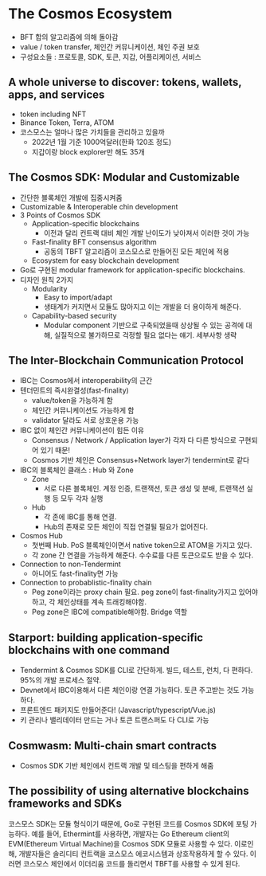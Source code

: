 # The Cosmos Ecosystem

- BFT 합의 알고리즘에 의해 돌아감
- value / token transfer, 체인간 커뮤니케이션, 체인 주권 보호
- 구성요소들 : 프로토콜, SDK, 토큰, 지갑, 어플리케이션, 서비스

## A whole universe to discover: tokens, wallets, apps, and services
- token including NFT
- Binance Token, Terra, ATOM
- 코스모스는 얼마나 많은 가치들을 관리하고 있을까
  - 2022년 1월 기준 1000억달러(한화 120조 정도)
  - 지갑이랑 block explorer만 해도 35개

## The Cosmos SDK: Modular and Customizable
- 간단한 블록체인 개발에 집중시켜줌
- Customizable & Interoperable chin development
- 3 Points of Cosmos SDK
  - Application-specific blockchains
    - 이전과 달리 컨트랙 대비 체인 개발 난이도가 낮아져서 이러한 것이 가능
  - Fast-finality BFT consensus algorithm
    - 공동의 TBFT 알고리즘이 코스모스로 만들어진 모든 체인에 적용
  - Ecosystem for easy blockchain development
- Go로 구현된 modular framework for application-specific blockchains.
- 디자인 원칙 2가지
  - Modularity
    - Easy to import/adapt
    - 생태계가 커지면서 모듈도 많아지고 이는 개발을 더 용이하게 해준다.
  - Capability-based security
    - Modular component 기반으로 구축되었을때 상상될 수 있는 공격에 대해, 실질적으로 불가하므로 걱정할 필요 없다는 얘기. 세부사항 생략

## The Inter-Blockchain Communication Protocol
- IBC는 Cosmos에서 interoperability의 근간
- 텐더민트의 즉시완결성(fast-finality)
  - value/token을 가능하게 함
  - 체인간 커뮤니케이션도 가능하게 함
  - validator 달라도 서로 상호운용 가능
- IBC 없이 체인간 커뮤니케이션이 힘든 이유
  - Consensus / Network / Application layer가 각자 다 다른 방식으로 구현되어 있기 때문!
  - Cosmos 기반 체인은 Consensus+Network layer가 tendermint로 같다
- IBC의 블록체인 클래스 : Hub 와 Zone
  - Zone
    - 서로 다른 블록체인. 계정 인증, 트랜잭션, 토큰 생성 및 분배, 트랜잭션 실행 등 모두 각자 실행
  - Hub
    - 각 존에 IBC를 통해 연결.
    - Hub의 존재로 모든 체인이 직접 연결될 필요가 없어진다.
- Cosmos Hub
  - 첫번째 Hub. PoS 블록체인이면서 native token으로 ATOM을 가지고 있다.
  - 각 zone 간 연결을 가능하게 해준다. 수수료를 다른 토큰으로도 받을 수 있다.
- Connection to non-Tendermint
  - 아니어도 fast-finality면 가능
- Connection to probablistic-finality chain
  - Peg zone이라는 proxy chain 필요. peg zone이 fast-finality가지고 있어야하고, 각 체인상태를 계속 트래킹해야함.
  - Peg zone은 IBC에 compatible해야함. Bridge 역할

## Starport: building application-specific blockchains with one command
- Tendermint & Cosmos SDK를 CLI로 간단하게. 빌드, 테스트, 런치, 다 편하다. 95%의 개발 프로세스 절약.
- Devnet에서 IBC이용해서 다른 체인이랑 연결 가능하다. 토큰 주고받는 것도 가능하다.
- 프론트엔드 패키지도 만들어준다! (Javascript/typescript/Vue.js)
- 키 관리나 밸리데이터 만드는 거나 토큰 트랜스퍼도 다 CLI로 가능

## Cosmwasm: Multi-chain smart contracts
- Cosmos SDK 기반 체인에서 컨트랙 개발 및 테스팅을 편하게 해줌

## The possibility of using alternative blockchains frameworks and SDKs
코스모스 SDK는 모듈 형식이기 때문에, Go로 구현된 코드를 Cosmos SDK에 포팅 가능하다.
예를 들어, Ethermint를 사용하면, 개발자는 Go Ethereum client의 EVM(Ethereum Virtual Machine)을 Cosmos SDK 모듈로 사용할 수 있다.
이로인해, 개발자들은 솔리디티 컨트랙을 코스모스 에코시스템과 상호작용하게 할 수 있다.
이러면 코스모스 체인에서 이더리움 코드를 돌리면서 TBFT를 사용할 수 있게 된다.
